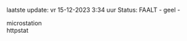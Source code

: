 laatste update: 
vr 15-12-2023  3:34   uur 
Status: FAALT - geel - 
<div class="service Y">microstation</div><div class="service G">httpstat</div>